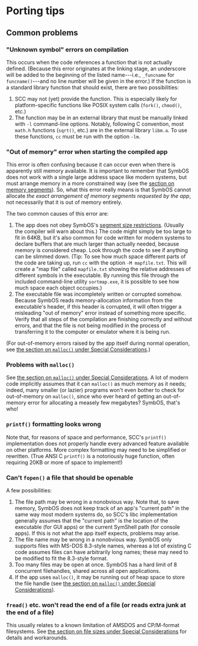 # Porting tips

## Common problems

### "Unknown symbol" errors on compilation

This occurs when the code references a function that is not actually defined. (Because this error originates at the linking stage, an underscore will be added to the beginning of the listed name---i.e., `_funcname` for `funcname()`---and no line number will be given in the error.) If the function is a standard library function that should exist, there are two possibilities:

1. SCC may not (yet) provide the function. This is especially likely for platform-specific functions like POSIX system calls (`fork()`, `chmod()`, etc.)
2. The function may be in an external library that must be manually linked with `-l` command-line options. Notably, following C convention, most `math.h` functions (`sqrt()`, etc.) are in the external library `libm.a`. To use these functions, `cc` must be run with the option `-lm`.

### "Out of memory" error when starting the compiled app

This error is often confusing because it can occur even when there is apparently still memory available. It is important to remember that SymbOS does not work with a single large address space like modern systems, but must arrange memory in a more constrained way (see the [section on memory segments](symbos.md#memory-segments)). So, what this error really means is that SymbOS cannot allocate *the exact arrangement of memory segments requested by the app*, not necessarily that it is out of memory entirely.

The two common causes of this error are:

1. The app does not obey SymbOS's [segment size restrictions](symbos.md#memory-segments). (Usually the compiler will warn about this.) The code might simply be too large to fit in 64KB, but it's also common for code written for modern systems to declare buffers that are much larger than actually needed, because memory is considered cheap. Look through the code to see if anything can be slimmed down. (Tip: To see how much space different parts of the code are taking up, run `cc` with the option `-M mapfile.txt`. This will create a "map file" called `mapfile.txt` showing the relative addresses of different symbols in the executable. By running this file through the included command-line utility `sortmap.exe`, it is possible to see how much space each object occupies.)
2. The executable file was incompletely written or corrupted somehow. Because SymbOS reads memory-allocation information from the executable's header, if this header is corrupted, it will often trigger a misleading "out of memory" error instead of something more specific. Verify that all steps of the compilation are finishing correctly and without errors, and that the file is not being modified in the process of transferring it to the computer or emulator where it is being run.

(For out-of-memory errors raised by the app itself during normal operation, see [the section on `malloc()` under Special Considerations](special.md#the-malloc-heap).)

### Problems with `malloc()`

See [the section on `malloc()` under Special Considerations](special.md#the-malloc-heap). A lot of modern code implicitly assumes that it can `malloc()` as much memory as it needs; indeed, many smaller (or lazier) programs won't even bother to check for out-of-memory on `malloc()`, since who ever heard of getting an out-of-memory error for allocating a measely few megabytes? SymbOS, that's who!

### `printf()` formatting looks wrong

Note that, for reasons of space and performance, SCC's `printf()` implementation does not properly handle every advanced feature available on other platforms. More complex formatting may need to be simplified or rewritten. (True ANSI C `printf()` is a notoriously huge function, often requiring 20KB or more of space to implement!)

### Can't `fopen()` a file that should be openable

A few possibilities:

1. The file path may be wrong in a nonobvious way. Note that, to save memory, SymbOS does not keep track of an app's "current path" in the same way most modern systems do, so SCC's libc implementation generally assumes that the "current path" is the location of the executable (for GUI apps) or the current SymShell path (for console apps). If this is not what the app itself expects, problems may arise.
2. The file name may be wrong in a nonobvious way. SymbOS only supports files with MS-DOS 8.3-style names, whereas a lot of existing C code assumes files can have arbitrarily long names; these may need to be modified to fit the 8.3-style format.
3. Too many files may be open at once. SymbOS has a hard limit of 8 concurrent filehandles, shared across all open applications.
4. If the app uses `malloc()`, it may be running out of heap space to store the file handle (see [the section on `malloc()` under Special Considerations](special.md#the-malloc-heap)).

### `fread()` etc. won't read the end of a file (or reads extra junk at the end of a file)

This usually relates to a known limitation of AMSDOS and CP/M-format filesystems. See [the section on file sizes under Special Considerations](special.md#file-sizes) for details and workarounds.

